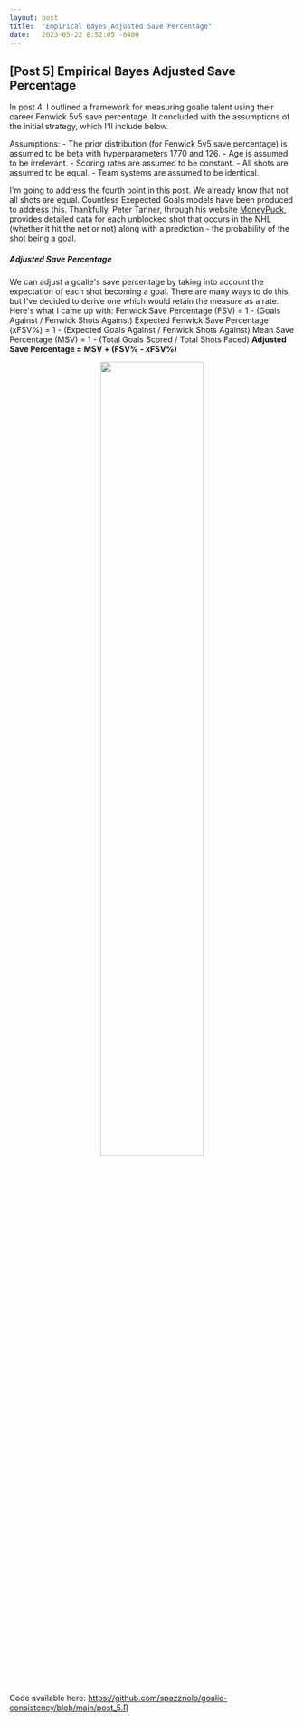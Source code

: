 ```yaml
---
layout: post
title:  "Empirical Bayes Adjusted Save Percentage"
date:   2023-05-22 8:52:05 -0400
---
```

<h2>[Post 5] Empirical Bayes Adjusted Save Percentage</h2>
<p>
In post 4, I outlined a framework for measuring goalie talent using their career Fenwick 5v5 save percentage. It concluded with the assumptions of the initial strategy, which I'll include below.
</p>
<p>
Assumptions:
    - The prior distribution (for Fenwick 5v5 save percentage) is assumed to be beta with hyperparameters 1770 and 126.
    - Age is assumed to be irrelevant. 
    - Scoring rates are assumed to be constant.
    - All shots are assumed to be equal. 
    - Team systems are assumed to be identical.
</p>
<p>
I'm going to address the fourth point in this post. We already know that not all shots are equal. Countless Exepected Goals models have been produced to address this. Thankfully, Peter Tanner, through his website <a href="https://moneypuck.com/about.htm">MoneyPuck</a>, provides detailed data for each unblocked shot that occurs in the NHL (whether it hit the net or not) along with a prediction - the probability of the shot being a goal.
</p>
<p>
<h5>Adjusted Save Percentage</h5>
We can adjust a goalie's save percentage by taking into account the expectation of each shot becoming a goal. There are many ways to do this, but I've decided to derive one which would retain the measure as a rate. Here's what I came up with:
Fenwick Save Percentage (FSV) = 1 - (Goals Against / Fenwick Shots Against)
Expected Fenwick Save Percentage (xFSV%) = 1 - (Expected Goals Against / Fenwick Shots Against)
Mean Save Percentage (MSV) = 1 - (Total Goals Scored / Total Shots Faced)
<b>Adjusted Save Percentage = MSV + (FSV% - xFSV%)</b>
</p>
<p>
<div style="text-align: center"> <img src="https://spazznolo.github.io/figs/goalie-five-one.png" width="60%" length="150"/></div>
</p>
<p>
Code available here: <a href="https://github.com/spazznolo/goalie-consistency/blob/main/post_5.R">https://github.com/spazznolo/goalie-consistency/blob/main/post_5.R</a>
</p>